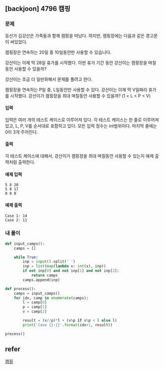 ## [backjoon] 4796 캠핑

### 문제

등산가 김강산은 가족들과 함께 캠핑을 떠났다. 하지만, 캠핑장에는 다음과 같은 경고문이 써있었다.

캠핑장은 연속하는 20일 중 10일동안만 사용할 수 있습니다.

강산이는 이제 막 28일 휴가를 시작했다. 이번 휴가 기간 동안 강산이는 캠핑장을 며칠동안 사용할 수 있을까?

강산이는 조금 더 일반화해서 문제를 풀려고 한다. 

캠핑장을 연속하는 P일 중, L일동안만 사용할 수 있다. 강산이는 이제 막 V일짜리 휴가를 시작했다. 강산이가 캠핑장을 최대 며칠동안 사용할 수 있을까? (1 < L < P < V)

#### 입력

입력은 여러 개의 테스트 케이스로 이루어져 있다. 각 테스트 케이스는 한 줄로 이루어져 있고, L, P, V를 순서대로 포함하고 있다. 모든 입력 정수는 int범위이다. 마지막 줄에는 0이 3개 주어진다.

#### 출력

각 테스트 케이스에 대해서, 강산이가 캠핑장을 최대 며칠동안 사용할 수 있는지 예제 출력처럼 출력한다.

#### 예제 입력 

```
5 8 20
5 8 17
0 0 0
```

#### 예제 출력 

```
Case 1: 14
Case 2: 11
```

### 내 풀이

```python
def input_camps():
    camps = []

    while True:
        inp = input().split(' ')
        inp = list(map(lambda x: int(x), inp))
        if not inp[0] and not inp[1] and not inp[2]:
            return camps
        camps.append(inp)

def process():
    camps = input_camps()
    for idx, camp in enumerate(camps):
        l = camp[0]
        p = camp[1]
        v = camp[2]

        result = (v//p)*l + (v%p if v%p < l else l)
        print('Case {}:{}'.format(idx+1, result))

process()
```

## refer

[캠핑](https://www.acmicpc.net/problem/4796)

